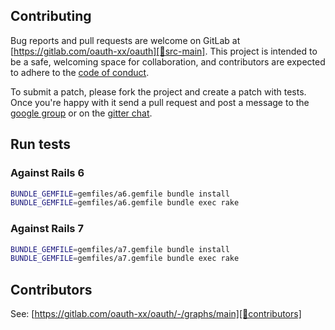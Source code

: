 ## Contributing

Bug reports and pull requests are welcome on GitLab at [https://gitlab.com/oauth-xx/oauth][🚎src-main]. This project is
intended to be a safe, welcoming space for collaboration, and contributors are expected to adhere to
the [code of conduct][conduct].

To submit a patch, please fork the project and create a patch with
tests. Once you're happy with it send a pull request and post a message to the
[google group][mailinglist] or on the [gitter chat][🏘chat].

## Run tests

### Against Rails 6

```bash
BUNDLE_GEMFILE=gemfiles/a6.gemfile bundle install
BUNDLE_GEMFILE=gemfiles/a6.gemfile bundle exec rake
```


### Against Rails 7

```bash
BUNDLE_GEMFILE=gemfiles/a7.gemfile bundle install
BUNDLE_GEMFILE=gemfiles/a7.gemfile bundle exec rake
```

## Contributors

See: [https://gitlab.com/oauth-xx/oauth/-/graphs/main][🚎contributors]

[comment]: <> (Following links are used by README, CONTRIBUTING, Homepage)

[conduct]: https://gitlab.com/oauth-xx/oauth/-/blob/main/CODE_OF_CONDUCT.md
[🚎contributors]: https://gitlab.com/oauth-xx/oauth/-/graphs/main
[mailinglist]: http://groups.google.com/group/oauth-ruby
[🚎src-main]: https://gitlab.com/oauth-xx/oauth/-/tree/main
[🏘chat]: https://gitter.im/oauth-xx/oauth-ruby